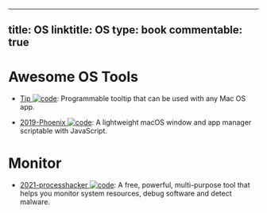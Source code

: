 
---
title: OS
linktitle: OS
type: book
commentable: true
---

# Awesome OS Tools

- [Tip ![code](https://ng-tech.icu/assets/code.svg)](https://github.com/tanin47/tip): Programmable tooltip that can be used with any Mac OS app.

- [2019-Phoenix ![code](https://ng-tech.icu/assets/code.svg)](https://github.com/kasper/phoenix): A lightweight macOS window and app manager scriptable with JavaScript.

# Monitor

- [2021-processhacker ![code](https://ng-tech.icu/assets/code.svg)](https://github.com/processhacker/processhacker): A free, powerful, multi-purpose tool that helps you monitor system resources, debug software and detect malware.

    